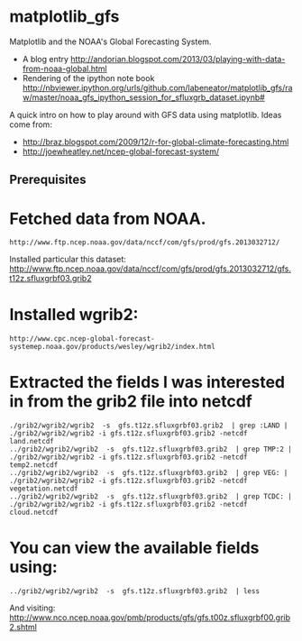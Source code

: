 matplotlib_gfs
==============

Matplotlib and the NOAA's Global Forecasting System. 
* A blog entry http://andorian.blogspot.com/2013/03/playing-with-data-from-noaa-global.html
* Rendering of the ipython note book http://nbviewer.ipython.org/urls/github.com/labeneator/matplotlib_gfs/raw/master/noaa_gfs_ipython_session_for_sfluxgrb_dataset.ipynb#

A quick intro on how to play around with GFS data using matplotlib.
Ideas come from:
* http://braz.blogspot.com/2009/12/r-for-global-climate-forecasting.html
* http://joewheatley.net/ncep-global-forecast-system/

Prerequisites
--------------
# Fetched data from NOAA.
    http://www.ftp.ncep.noaa.gov/data/nccf/com/gfs/prod/gfs.2013032712/

Installed particular this dataset:
    http://www.ftp.ncep.noaa.gov/data/nccf/com/gfs/prod/gfs.2013032712/gfs.t12z.sfluxgrbf03.grib2

# Installed wgrib2:
    http://www.cpc.ncep-global-forecast-systemep.noaa.gov/products/wesley/wgrib2/index.html

# Extracted the fields I was interested in from the grib2 file into netcdf
    ./grib2/wgrib2/wgrib2  -s  gfs.t12z.sfluxgrbf03.grib2  | grep :LAND | ./grib2/wgrib2/wgrib2 -i gfs.t12z.sfluxgrbf03.grib2 -netcdf land.netcdf
    ../grib2/wgrib2/wgrib2  -s  gfs.t12z.sfluxgrbf03.grib2  | grep TMP:2 | ./grib2/wgrib2/wgrib2 -i gfs.t12z.sfluxgrbf03.grib2 -netcdf temp2.netcdf
    ../grib2/wgrib2/wgrib2  -s  gfs.t12z.sfluxgrbf03.grib2  | grep VEG: | ./grib2/wgrib2/wgrib2 -i gfs.t12z.sfluxgrbf03.grib2 -netcdf vegetation.netcdf
    ../grib2/wgrib2/wgrib2  -s  gfs.t12z.sfluxgrbf03.grib2  | grep TCDC: | ./grib2/wgrib2/wgrib2 -i gfs.t12z.sfluxgrbf03.grib2 -netcdf cloud.netcdf

# You can view the available fields using:
    ../grib2/wgrib2/wgrib2  -s  gfs.t12z.sfluxgrbf03.grib2  | less
And visiting:
     http://www.nco.ncep.noaa.gov/pmb/products/gfs/gfs.t00z.sfluxgrbf00.grib2.shtml

